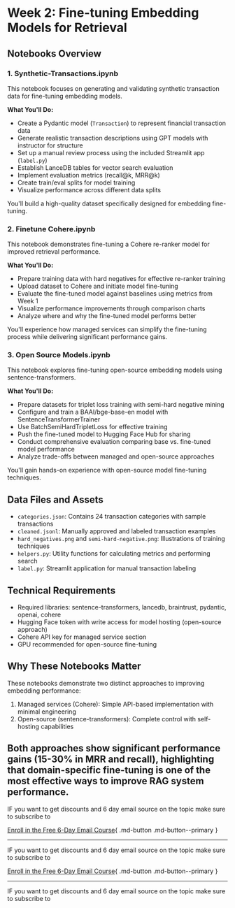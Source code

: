 # Week 2: Fine-tuning Embedding Models for Retrieval

## Notebooks Overview

### 1. Synthetic-Transactions.ipynb

This notebook focuses on generating and validating synthetic transaction data for fine-tuning embedding models.

**What You'll Do:**

- Create a Pydantic model (`Transaction`) to represent financial transaction data
- Generate realistic transaction descriptions using GPT models with instructor for structure
- Set up a manual review process using the included Streamlit app (`label.py`)
- Establish LanceDB tables for vector search evaluation
- Implement evaluation metrics (recall@k, MRR@k)
- Create train/eval splits for model training
- Visualize performance across different data splits

You'll build a high-quality dataset specifically designed for embedding fine-tuning.

### 2. Finetune Cohere.ipynb

This notebook demonstrates fine-tuning a Cohere re-ranker model for improved retrieval performance.

**What You'll Do:**

- Prepare training data with hard negatives for effective re-ranker training
- Upload dataset to Cohere and initiate model fine-tuning
- Evaluate the fine-tuned model against baselines using metrics from Week 1
- Visualize performance improvements through comparison charts
- Analyze where and why the fine-tuned model performs better

You'll experience how managed services can simplify the fine-tuning process while delivering significant performance gains.

### 3. Open Source Models.ipynb

This notebook explores fine-tuning open-source embedding models using sentence-transformers.

**What You'll Do:**

- Prepare datasets for triplet loss training with semi-hard negative mining
- Configure and train a BAAI/bge-base-en model with SentenceTransformerTrainer
- Use BatchSemiHardTripletLoss for effective training
- Push the fine-tuned model to Hugging Face Hub for sharing
- Conduct comprehensive evaluation comparing base vs. fine-tuned model performance
- Analyze trade-offs between managed and open-source approaches

You'll gain hands-on experience with open-source model fine-tuning techniques.

## Data Files and Assets

- `categories.json`: Contains 24 transaction categories with sample transactions
- `cleaned.jsonl`: Manually approved and labeled transaction examples
- `hard_negatives.png` and `semi-hard-negative.png`: Illustrations of training techniques
- `helpers.py`: Utility functions for calculating metrics and performing search
- `label.py`: Streamlit application for manual transaction labeling

## Technical Requirements

- Required libraries: sentence-transformers, lancedb, braintrust, pydantic, openai, cohere
- Hugging Face token with write access for model hosting (open-source approach)
- Cohere API key for managed service section
- GPU recommended for open-source fine-tuning

## Why These Notebooks Matter

These notebooks demonstrate two distinct approaches to improving embedding performance:

1. Managed services (Cohere): Simple API-based implementation with minimal engineering
2. Open-source (sentence-transformers): Complete control with self-hosting capabilities

## Both approaches show significant performance gains (15-30% in MRR and recall), highlighting that domain-specific fine-tuning is one of the most effective ways to improve RAG system performance.

IF you want to get discounts and 6 day email source on the topic make sure to subscribe to

[Enroll in the Free 6-Day Email Course](https://improvingrag.com/){ .md-button .md-button--primary }

---

IF you want to get discounts and 6 day email source on the topic make sure to subscribe to

[Enroll in the Free 6-Day Email Course](https://improvingrag.com/){ .md-button .md-button--primary }

---

IF you want to get discounts and 6 day email source on the topic make sure to subscribe to

<script async data-uid="010fd9b52b" src="https://fivesixseven.kit.com/010fd9b52b/index.js"></script>
